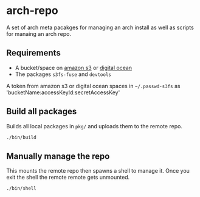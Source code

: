 # arch-repo

A set of arch meta pacakges for managing an arch install as well as scripts for
manaing an arch repo.

## Requirements

* A bucket/space on [amazon s3] or [digital ocean]
* The packages `s3fs-fuse` and `devtools`

A token from amazon s3 or digital ocean spaces in `~/.passwd-s3fs` as
'bucketName:accessKeyId:secretAccessKey'

[amazon s3]: https://aws.amazon.com/s3/
[digital ocean]: https://m.do.co/c/8fba3fc95fef

## Build all packages

Builds all local packages in `pkg/` and uploads them to the remote repo.

```bash
./bin/build
```

## Manually manage the repo

This mounts the remote repo then spawns a shell to manage it. Once you exit the
shell the remote remote gets unmounted.

```bash
./bin/shell
```
